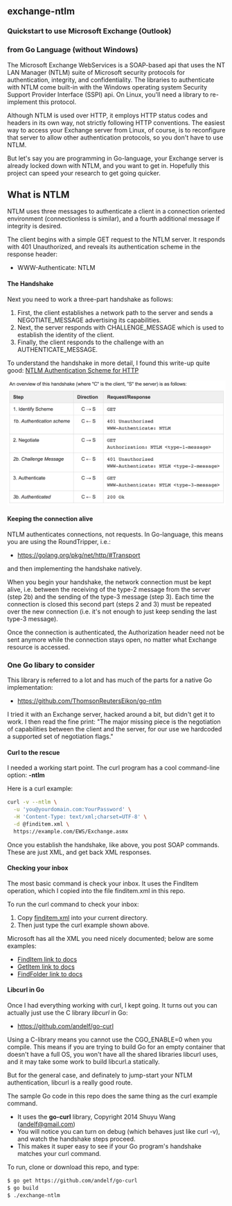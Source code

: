 ## exchange-ntlm

### Quickstart to use Microsoft Exchange (Outlook)
### from Go Language (without Windows)

The Microsoft Exchange WebServices is a SOAP-based api that uses the NT LAN Manager (NTLM) suite of Microsoft security protocols for authentication, integrity, and confidentiality. The libraries to authenticate with NTLM come built-in with the Windows operating system Security Support Provider Interface (SSPI) api. On Linux, you'll need a library to re-implement this protocol.

Although NTLM is used over HTTP, it employs HTTP status codes and headers in its own way, not strictly following HTTP conventions. The easiest way to access your Exchange server from Linux, of course, is to reconfigure that server to allow other authentication protocols, so you don't have to use NTLM.

But let's say you are programming in Go-language, your Exchange server is already locked down with NTLM, and you want to get in.  Hopefully this project can speed your research to get going quicker. 
 
## What is NTLM

NTLM uses three messages to authenticate a client in a connection oriented environment (connectionless is similar), and a fourth additional message if integrity is desired.

The client begins with a simple GET request to the NTLM server.  It responds with 401 Unauthorized, and reveals its authentication scheme in the response header:
* WWW-Authenticate: NTLM

#### The Handshake

Next you need to work a three-part handshake as follows:

1. First, the client establishes a network path to the server and sends a NEGOTIATE_MESSAGE advertising its capabilities.
2. Next, the server responds with CHALLENGE_MESSAGE which is used to establish the identity of the client.
3. Finally, the client responds to the challenge with an AUTHENTICATE_MESSAGE.

To understand the handshake in more detail, I found this write-up quite good: [NTLM Authentication Scheme for HTTP](https://www.innovation.ch/personal/ronald/ntlm.html)

![Figure 1](https://raw.githubusercontent.com/DavidSantia/exchange-ntlm/master/README-figure1.png)

#### Keeping the connection alive
NTLM authenticates connections, not requests. In Go-language, this means you are using the RoundTripper, i.e.:
* https://golang.org/pkg/net/http/#Transport

and then implementing the handshake natively.

When you begin your handshake, the network connection must be kept alive, i.e. between the receiving of the type-2 message from the server (step 2b) and the sending of the type-3 message (step 3). Each time the connection is closed this second part (steps 2 and 3) must be repeated over the new connection (i.e. it's not enough to just keep sending the last type-3 message).

Once the connection is authenticated, the Authorization header need not be sent anymore while the connection stays open, no matter what Exchange resource is accessed.

### One Go libary to consider

This library is referred to a lot and has much of the parts for a native Go implementation:
* https://github.com/ThomsonReutersEikon/go-ntlm

I tried it with an Exchange server, hacked around a bit, but didn't get it to work. I then read the fine print: "The major missing piece is the negotiation of capabilities between the client and the server, for our use we hardcoded a supported set of negotiation flags."

#### Curl to the rescue
I needed a working start point. The curl program has a cool command-line option: **-ntlm**

Here is a curl example:
```sh
curl -v --ntlm \
  -u 'you@yourdomain.com:YourPassword' \
  -H 'Content-Type: text/xml;charset=UTF-8' \
  -d @finditem.xml \
  https://example.com/EWS/Exchange.asmx
```

Once you establish the handshake, like above, you post SOAP commands.  These are just XML, and get back XML responses.

#### Checking your inbox

The most basic command is check your inbox.  It uses the FindItem operation, which I copied into the file finditem.xml in this repo.

To run the curl command to check your inbox:

1. Copy [finditem.xml](https://raw.githubusercontent.com/DavidSantia/exchange-ntlm/master/finditem.xml) into your current directory.
2. Then just type the curl example shown above. 

Microsoft has all the XML you need nicely documented; below are some examples:

* [FindItem link to docs](https://msdn.microsoft.com/en-us/library/office/aa566107(v=exchg.150).aspx#sectionSection1)
* [GetItem link to docs](https://msdn.microsoft.com/en-us/library/office/aa566107(v=exchg.150).aspx#sectionSection1)
* [FindFolder link to docs](https://msdn.microsoft.com/en-us/library/office/dd633627(v=exchg.80).aspx#Anchor_0)

#### Libcurl in Go

Once I had everything working with curl, I kept going. It turns out you can actually just use the C library *libcurl* in Go:
* https://github.com/andelf/go-curl

Using a C-library means you cannot use the CGO_ENABLE=0 when you compile.  This means if you are trying to build Go for an empty container that doesn't have a full OS, you won't have all the shared libraries libcurl uses, and it may take some work to build libcurl.a statically.

But for the general case, and definately to jump-start your NTLM authentication, libcurl is a really good route.

The sample Go code in this repo does the same thing as the curl example command.
* It uses the **go-curl** library, Copyright 2014 Shuyu Wang (<andelf@gmail.com>)
* You will notice you can turn on debug (which behaves just like curl -v), and watch the handshake steps proceed.
* This makes it super easy to see if your Go program's handshake matches your curl command.

To run, clone or download this repo, and type:
```sh
$ go get https://github.com/andelf/go-curl
$ go build
$ ./exchange-ntlm

